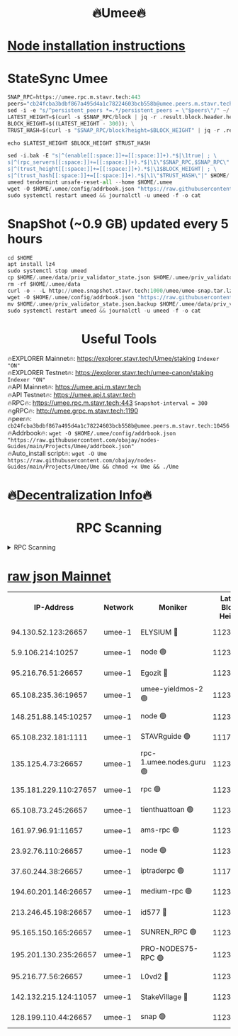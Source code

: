 <h1 align="center"> 🔥Umee🔥</h1>


[Node installation instructions](https://github.com/obajay/nodes-Guides/tree/main/Projects/Umee)
=
# StateSync Umee
```python
SNAP_RPC=https://umee.rpc.m.stavr.tech:443
peers="cb24fcba3bdbf867a495d4a1c78224603bcb558b@umee.peers.m.stavr.tech:10456"
sed -i -e "s/^persistent_peers *=.*/persistent_peers = \"$peers\"/" ~/.umee/config/config.toml
LATEST_HEIGHT=$(curl -s $SNAP_RPC/block | jq -r .result.block.header.height); \
BLOCK_HEIGHT=$((LATEST_HEIGHT - 300)); \
TRUST_HASH=$(curl -s "$SNAP_RPC/block?height=$BLOCK_HEIGHT" | jq -r .result.block_id.hash)

echo $LATEST_HEIGHT $BLOCK_HEIGHT $TRUST_HASH

sed -i.bak -E "s|^(enable[[:space:]]+=[[:space:]]+).*$|\1true| ; \
s|^(rpc_servers[[:space:]]+=[[:space:]]+).*$|\1\"$SNAP_RPC,$SNAP_RPC\"| ; \
s|^(trust_height[[:space:]]+=[[:space:]]+).*$|\1$BLOCK_HEIGHT| ; \
s|^(trust_hash[[:space:]]+=[[:space:]]+).*$|\1\"$TRUST_HASH\"|" $HOME/.umee/config/config.toml
umeed tendermint unsafe-reset-all --home $HOME/.umee
wget -O $HOME/.umee/config/addrbook.json "https://raw.githubusercontent.com/obajay/nodes-Guides/main/Projects/Umee/addrbook.json"
sudo systemctl restart umeed && journalctl -u umeed -f -o cat
```
# SnapShot (~0.9 GB) updated every 5 hours
```python
cd $HOME
apt install lz4
sudo systemctl stop umeed
cp $HOME/.umee/data/priv_validator_state.json $HOME/.umee/priv_validator_state.json.backup
rm -rf $HOME/.umee/data
curl -o - -L http://umee.snapshot.stavr.tech:1000/umee/umee-snap.tar.lz4 | lz4 -c -d - | tar -x -C $HOME/.umee --strip-components 2
wget -O $HOME/.umee/config/addrbook.json "https://raw.githubusercontent.com/obajay/nodes-Guides/main/Projects/Umee/addrbook.json"
mv $HOME/.umee/priv_validator_state.json.backup $HOME/.umee/data/priv_validator_state.json
sudo systemctl restart umeed && journalctl -u umeed -f -o cat
```
 <h1 align="center"> Useful Tools</h1>

🔥EXPLORER Mainnet🔥:      https://explorer.stavr.tech/Umee/staking             `Indexer "ON"` \
🔥EXPLORER Testnet🔥:        https://explorer.stavr.tech/umee-canon/staking      `Indexer "ON"` \
🔥API Mainnet🔥:                   https://umee.api.m.stavr.tech \
🔥API Testnet🔥:                     https://umee.api.t.stavr.tech \
🔥RPC🔥:                           https://umee.rpc.m.stavr.tech:443                     `Snapshot-interval = 300` \
🔥gRPC🔥:                              http://umee.grpc.m.stavr.tech:1190 \
🔥peer🔥:                     `cb24fcba3bdbf867a495d4a1c78224603bcb558b@umee.peers.m.stavr.tech:10456` \
🔥Addrbook🔥:    ```wget -O $HOME/.umee/config/addrbook.json "https://raw.githubusercontent.com/obajay/nodes-Guides/main/Projects/Umee/addrbook.json"``` \
🔥Auto_install script🔥: ```wget -O Ume https://raw.githubusercontent.com/obajay/nodes-Guides/main/Projects/Umee/Ume && chmod +x Ume && ./Ume```

🔥[Decentralization Info](https://github.com/obajay/StateSync-snapshots/tree/main/Projects/Umee/Decentralization)🔥
=

<h1 align="center"> RPC Scanning</h1>

<details>
<summary>RPC Scanning</summary>

<h2 align="center"> We scan nodes in real time every 4 hours. And we provide the final result of RPC endpoints.
We cannot influence the operation of these nodes in any way. </h2>


```python
If Voting Power is higher than 0 --> then the Node is a validator of the network and may be subject to attack and be a potential threat to the chain.
```
```python
We marked such validators with a red symbol
```

</details>

[raw json Mainnet](https://rpc-check.umeem.stavr.tech/umeem/rpc-umeem-result.json)
=



<table><tr><th>IP-Address</th><th>Network</th><th>Moniker</th><th>Latest Block Height</th><th>Earliest Block Height</th><th>Catching Up</th><th>Tx Index</th><th>Voting Power</th><th>Scan Time</th></tr><tr><td>94.130.52.123:26657</td><td>umee-1</td><td>ELYSIUM 🔴</td><td>11230871</td><td>3216011</td><td>False</td><td>on</td><td>23272654</td><td>2024-03-29T09:26:25.695099141UTC</td></tr><tr><td>5.9.106.214:10257</td><td>umee-1</td><td>node 🟢</td><td>11230862</td><td>7942001</td><td>False</td><td>on</td><td>0</td><td>2024-03-29T09:25:34.627634445UTC</td></tr><tr><td>95.216.76.51:26657</td><td>umee-1</td><td>Egozit 🔴</td><td>11230871</td><td>8262001</td><td>False</td><td>off</td><td>38773630</td><td>2024-03-29T09:26:25.445486960UTC</td></tr><tr><td>65.108.235.36:19657</td><td>umee-1</td><td>umee-yieldmos-2 🟢</td><td>11230822</td><td>9575548</td><td>False</td><td>on</td><td>0</td><td>2024-03-29T09:21:33.338154853UTC</td></tr><tr><td>148.251.88.145:10257</td><td>umee-1</td><td>node 🟢</td><td>11230835</td><td>10179652</td><td>False</td><td>on</td><td>0</td><td>2024-03-29T09:22:50.332390085UTC</td></tr><tr><td>65.108.232.181:1111</td><td>umee-1</td><td>STAVRguide 🟢</td><td>11177300</td><td>10560001</td><td>False</td><td>on</td><td>0</td><td>2024-03-29T09:21:16.609258869UTC</td></tr><tr><td>135.125.4.73:26657</td><td>umee-1</td><td>rpc-1.umee.nodes.guru 🟢</td><td>11230871</td><td>10691018</td><td>False</td><td>on</td><td>0</td><td>2024-03-29T09:26:25.941517655UTC</td></tr><tr><td>135.181.229.110:27657</td><td>umee-1</td><td>rpc 🟢</td><td>11230830</td><td>10754071</td><td>False</td><td>on</td><td>0</td><td>2024-03-29T09:22:19.547652860UTC</td></tr><tr><td>65.108.73.245:26657</td><td>umee-1</td><td>tienthuattoan 🟢</td><td>11230847</td><td>10787155</td><td>False</td><td>on</td><td>0</td><td>2024-03-29T09:24:02.399542793UTC</td></tr><tr><td>161.97.96.91:11657</td><td>umee-1</td><td>ams-rpc 🟢</td><td>11230883</td><td>10929930</td><td>False</td><td>on</td><td>0</td><td>2024-03-29T09:27:39.988120948UTC</td></tr><tr><td>23.92.76.110:26657</td><td>umee-1</td><td>node 🟢</td><td>11230894</td><td>10938001</td><td>False</td><td>on</td><td>0</td><td>2024-03-29T09:28:47.739510269UTC</td></tr><tr><td>37.60.244.38:26657</td><td>umee-1</td><td>iptraderpc 🟢</td><td>11177300</td><td>11013104</td><td>False</td><td>on</td><td>0</td><td>2024-03-29T09:22:16.996381553UTC</td></tr><tr><td>194.60.201.146:26657</td><td>umee-1</td><td>medium-rpc 🟢</td><td>11230838</td><td>11013104</td><td>False</td><td>on</td><td>0</td><td>2024-03-29T09:23:11.489309681UTC</td></tr><tr><td>213.246.45.198:26657</td><td>umee-1</td><td>id577 🔴</td><td>11230836</td><td>11029001</td><td>False</td><td>on</td><td>35123642</td><td>2024-03-29T09:22:58.907217240UTC</td></tr><tr><td>95.165.150.165:26657</td><td>umee-1</td><td>SUNREN_RPC 🟢</td><td>11230883</td><td>11086378</td><td>False</td><td>on</td><td>0</td><td>2024-03-29T09:27:37.232957322UTC</td></tr><tr><td>195.201.130.235:26657</td><td>umee-1</td><td>PRO-NODES75-RPC 🟢</td><td>11230861</td><td>11130861</td><td>False</td><td>on</td><td>0</td><td>2024-03-29T09:25:25.864498767UTC</td></tr><tr><td>95.216.77.56:26657</td><td>umee-1</td><td>L0vd2 🔴</td><td>11230883</td><td>11130883</td><td>False</td><td>off</td><td>38526351</td><td>2024-03-29T09:27:37.640062211UTC</td></tr><tr><td>142.132.215.124:11057</td><td>umee-1</td><td>StakeVillage 🔴</td><td>11230893</td><td>11177889</td><td>False</td><td>on</td><td>1762710</td><td>2024-03-29T09:28:40.656484306UTC</td></tr><tr><td>128.199.110.44:26657</td><td>umee-1</td><td>snap 🟢</td><td>11230880</td><td>11228798</td><td>False</td><td>off</td><td>0</td><td>2024-03-29T09:27:22.244788961UTC</td></tr></table>

